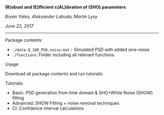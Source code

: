 **(R)obust and (E)fficient c(AL)ibration of (SHO) parameters**


*Bryan Yates, Aleksander Labuda, Martin Lysy*

*June 22, 2017*

---

Package contents:

- `./data`: `Q_100_PSD_noise.mat` - Simulated PSD with added sine-noise
- `./functions`: Folder including all relevant functions


Usage: 

Download all package contents and run tutorials.


Tutorials:

- Basic: PSD generation from time domain & SHO+White Noise (SHOW) fitting
- Advanced: SHOW Fitting + noise removal techniques
- CI: Confidence interval calculations

